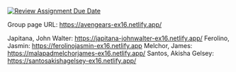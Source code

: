 [![Review Assignment Due Date](https://classroom.github.com/assets/deadline-readme-button-24ddc0f5d75046c5622901739e7c5dd533143b0c8e959d652212380cedb1ea36.svg)](https://classroom.github.com/a/ZhiKZoHj)

Group page URL: https://avengears-ex16.netlify.app/

Japitana, John Walter: https://japitana-johnwalter-ex16.netlify.app/
Ferolino, Jasmin:   https://ferolinojasmin-ex16.netlify.app
Melchor, James:     https://malapadmelchorjames-ex16.netlify.app/
Santos, Akisha Gelsey:  https://santosakishagelsey-ex16.netlify.app/
